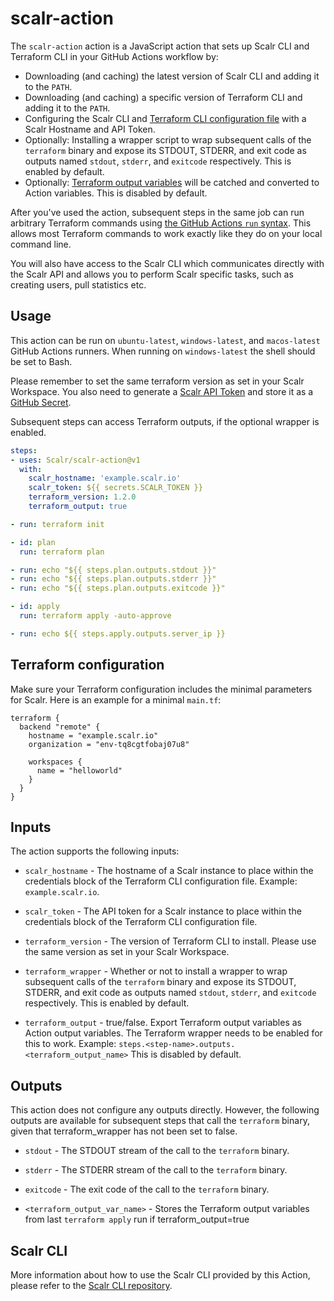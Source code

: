 # scalr-action

The `scalr-action` action is a JavaScript action that sets up Scalr CLI and Terraform CLI in your GitHub Actions workflow by:

- Downloading (and caching) the latest version of Scalr CLI and adding it to the `PATH`.
- Downloading (and caching) a specific version of Terraform CLI and adding it to the `PATH`.
- Configuring the Scalr CLI and [Terraform CLI configuration file](https://www.terraform.io/docs/commands/cli-config.html) with a Scalr Hostname and API Token.
- Optionally: Installing a wrapper script to wrap subsequent calls of the `terraform` binary and expose its STDOUT, STDERR, and exit code as outputs named `stdout`, `stderr`, and `exitcode` respectively. This is enabled by default.
- Optionally: [Terraform output variables](https://www.terraform.io/language/values/outputs) will be catched and converted to Action variables. This is disabled by default.

After you've used the action, subsequent steps in the same job can run arbitrary Terraform commands using [the GitHub Actions `run` syntax](https://help.github.com/en/actions/reference/workflow-syntax-for-github-actions#jobsjob_idstepsrun). This allows most Terraform commands to work exactly like they do on your local command line.

You will also have access to the Scalr CLI which communicates directly with the Scalr API and allows you to perform Scalr specific tasks, such as creating users, pull statistics etc.

## Usage

This action can be run on `ubuntu-latest`, `windows-latest`, and `macos-latest` GitHub Actions runners. When running on `windows-latest` the shell should be set to Bash.

Please remember to set the same terraform version as set in your Scalr Workspace. 
You also need to generate a [Scalr API Token](https://docs.scalr.com/en/latest/migration.html) and store it as a [GitHub Secret](https://docs.github.com/en/actions/security-guides/encrypted-secrets).

Subsequent steps can access Terraform outputs, if the optional wrapper is enabled.

```yaml
steps:
- uses: Scalr/scalr-action@v1
  with:
    scalr_hostname: 'example.scalr.io'
    scalr_token: ${{ secrets.SCALR_TOKEN }}
    terraform_version: 1.2.0
    terraform_output: true

- run: terraform init

- id: plan
  run: terraform plan

- run: echo "${{ steps.plan.outputs.stdout }}"
- run: echo "${{ steps.plan.outputs.stderr }}"
- run: echo "${{ steps.plan.outputs.exitcode }}"

- id: apply
  run: terraform apply -auto-approve

- run: echo ${{ steps.apply.outputs.server_ip }}
```

## Terraform configuration

Make sure your Terraform configuration includes the minimal parameters for Scalr. 
Here is an example for a minimal `main.tf`:

```
terraform {
  backend "remote" {
    hostname = "example.scalr.io"
    organization = "env-tq8cgtfobaj07u8"

    workspaces {
      name = "helloworld"
    }
  }
}
```

## Inputs

The action supports the following inputs:

- `scalr_hostname` - The hostname of a Scalr instance to 
   place within the credentials block of the Terraform CLI configuration file. Example: `example.scalr.io`.

- `scalr_token` - The API token for a Scalr instance to
   place within the credentials block of the Terraform CLI configuration file.

- `terraform_version` - The version of Terraform CLI to install. Please use the same version as set in your Scalr Workspace.

- `terraform_wrapper` - Whether or not to install a wrapper to wrap subsequent calls of the `terraform` binary and expose its STDOUT, STDERR, and exit code as outputs named `stdout`, `stderr`, and `exitcode` respectively. This is enabled by default.

- `terraform_output` - true/false. Export Terraform output variables as Action output variables. The Terraform wrapper needs to be enabled for this to work. Example: `steps.<step-name>.outputs.<terraform_output_name>` This is disabled by default.

## Outputs

This action does not configure any outputs directly. However, the following outputs are available for subsequent steps that call the `terraform` binary, given that terraform_wrapper has not been set to false.

- `stdout` - The STDOUT stream of the call to the `terraform` binary.

- `stderr` - The STDERR stream of the call to the `terraform` binary.

- `exitcode` - The exit code of the call to the `terraform` binary.

- `<terraform_output_var_name>` - Stores the Terraform output variables from last `terraform apply` run if terraform_output=true

## Scalr CLI

More information about how to use the Scalr CLI provided by this Action, please refer to the [Scalr CLI repository](https://github.com/Scalr/scalr-cli).
